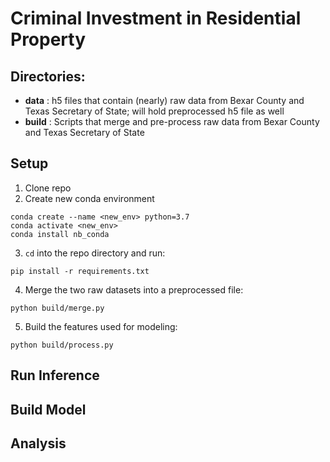# Criminal Investment in Residential Property


## Directories:

- **data** : h5 files that contain (nearly) raw data from Bexar County and Texas Secretary of State; will hold preprocessed h5 file as well
- **build** : Scripts that merge and pre-process raw data from Bexar County and Texas Secretary of State

## Setup

1. Clone repo
2. Create new conda environment

```
conda create --name <new_env> python=3.7
conda activate <new_env>
conda install nb_conda
```
3. `cd` into the repo directory and run:

```
pip install -r requirements.txt
```
4. Merge the two raw datasets into a preprocessed file:

```
python build/merge.py
```

5. Build the features used for modeling:
```
python build/process.py
```

## Run Inference

## Build Model

## Analysis
